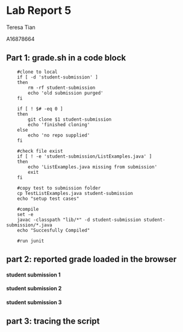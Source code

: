 # Lab Report 5 

Teresa Tian 

A16878664

## Part 1: grade.sh in a code block
```
	#clone to local
	if [ -d 'student-submission' ]
	then
		rm -rf student-submission
		echo 'old submission purged'
	fi

	if [ ! $# -eq 0 ]
	then
		git clone $1 student-submission
		echo 'finished cloning'
	else
		echo 'no repo supplied'
	fi

	#check file exist
	if [ ! -e 'student-submission/ListExamples.java' ]
	then
		echo 'ListExamples.java missing from submission'
		exit
	fi

	#copy test to submission folder
	cp TestListExamples.java student-submission 
	echo "setup test cases"

	#compile
	set -e
	javac -classpath "lib/*" -d student-submission student-submission/*.java
	echo "Succesfully Compiled"

	#run junit

```

## part 2: reported grade loaded in the browser 

#### student submission 1 
#### student submission 2 
#### student submission 3


## part 3: tracing the script

